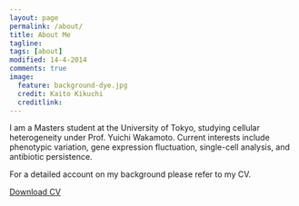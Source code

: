 ```yaml
---
layout: page
permalink: /about/
title: About Me
tagline: 
tags: [about]
modified: 14-4-2014
comments: true
image:
  feature: background-dye.jpg
  credit: Kaito Kikuchi
  creditlink: 
---
```


I am a Masters student at the University of Tokyo, studying cellular heterogeneity under Prof. Yuichi Wakamoto. 
Current interests include phenotypic variation, gene expression fluctuation, single-cell analysis, and antibiotic persistence.


For a detailed account on my background please refer to my CV.


<a markdown="0" href="{{ site.url }}/assets/pdf/cv.pdf" class="btn">Download CV</a>


